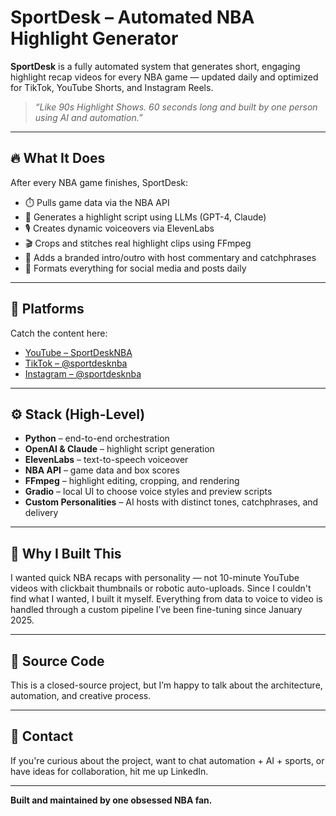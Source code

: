 # SportDesk – Automated NBA Highlight Generator

**SportDesk** is a fully automated system that generates short, engaging highlight recap videos for every NBA game — updated daily and optimized for TikTok, YouTube Shorts, and Instagram Reels.

> _“Like 90s Highlight Shows. 60 seconds long and built by one person using AI and automation.”_

---

## 🔥 What It Does

After every NBA game finishes, SportDesk:
- ⏱️ Pulls game data via the NBA API
- 🧠 Generates a highlight script using LLMs (GPT-4, Claude)
- 🎙️ Creates dynamic voiceovers via ElevenLabs
- 🎬 Crops and stitches real highlight clips using FFmpeg
- 🎨 Adds a branded intro/outro with host commentary and catchphrases
- 📱 Formats everything for social media and posts daily

---

## 🎯 Platforms

Catch the content here:
- [YouTube – SportDeskNBA](https://www.youtube.com/@SportDeskNBA)
- [TikTok – @sportdesknba](https://www.tiktok.com/@sportdesknba)
- [Instagram – @sportdesknba](https://www.instagram.com/sportdesknba/)

---

## ⚙️ Stack (High-Level)

- **Python** – end-to-end orchestration
- **OpenAI & Claude** – highlight script generation
- **ElevenLabs** – text-to-speech voiceover
- **NBA API** – game data and box scores
- **FFmpeg** – highlight editing, cropping, and rendering
- **Gradio** – local UI to choose voice styles and preview scripts
- **Custom Personalities** – AI hosts with distinct tones, catchphrases, and delivery

---

## 🤖 Why I Built This

I wanted quick NBA recaps with personality — not 10-minute YouTube videos with clickbait thumbnails or robotic auto-uploads. Since I couldn't find what I wanted, I built it myself. Everything from data to voice to video is handled through a custom pipeline I’ve been fine-tuning since January 2025.

---

## 🛑 Source Code

This is a closed-source project, but I’m happy to talk about the architecture, automation, and creative process.

---

## 📩 Contact

If you're curious about the project, want to chat automation + AI + sports, or have ideas for collaboration, hit me up LinkedIn.

---

**Built and maintained by one obsessed NBA fan.**
